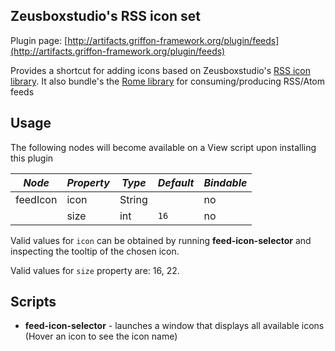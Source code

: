 
Zeusboxstudio's RSS icon set
----------------------------

Plugin page: [http://artifacts.griffon-framework.org/plugin/feeds](http://artifacts.griffon-framework.org/plugin/feeds)


Provides a shortcut for adding icons based on Zeusboxstudio's [RSS icon library][1].
It also bundle's the [Rome library][2] for consuming/producing RSS/Atom feeds

Usage
-----

The following nodes will become available on a View script upon installing this plugin

| *Node*   | *Property* | *Type* | *Default*   | *Bindable* |
| -------- | ---------- | ------ | ----------- | ---------- |
| feedIcon | icon       | String |             | no         |
|          | size       | int    | `16`        | no         |

Valid values for `icon` can be obtained by running **feed-icon-selector** and inspecting the tooltip of the chosen icon.

Valid values for `size` property are: 16, 22.

Scripts
-------

 * **feed-icon-selector** - launches a window that displays all available icons (Hover an icon to see the icon name)

[1]: http://www.zeusboxstudio.com/
[2]: https://rome.dev.java.net/

